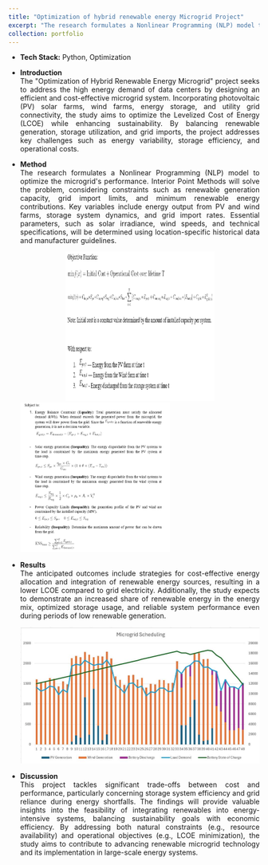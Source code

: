 ```yaml
---
title: "Optimization of hybrid renewable energy Microgrid Project"
excerpt: "The research formulates a Nonlinear Programming (NLP) model to optimize the microgrid's performance. <br/><img src='/images/Microgrid.png'>"
collection: portfolio
---
```


* <b>Tech Stack:</b> Python, Optimization

*  <p style="text-align: justify;"><b>Introduction</b><br>The "Optimization of Hybrid Renewable Energy Microgrid" project seeks to address the high energy demand of data centers by designing an efficient and cost-effective microgrid system. Incorporating photovoltaic (PV) solar farms, wind farms, energy storage, and utility grid connectivity, the study aims to optimize the Levelized Cost of Energy (LCOE) while enhancing sustainability. By balancing renewable generation, storage utilization, and grid imports, the project addresses key challenges such as energy variability, storage efficiency, and operational costs.</p>
  
* <p style="text-align: justify;"><b>Method</b><br>The research formulates a Nonlinear Programming (NLP) model to optimize the microgrid's performance. Interior Point Methods will solve the problem, considering constraints such as renewable generation capacity, grid import limits, and minimum renewable energy contributions. Key variables include energy output from PV and wind farms, storage system dynamics, and grid import rates. Essential parameters, such as solar irradiance, wind speeds, and technical specifications, will be determined using location-specific historical data and manufacturer guidelines.</p>

    <div style="text-align:center">
    <img src="/images/Obj_fun.PNG" alt="buggy_lqr_plots" style="width:300px;height:300px;">
    </div>
    
    <img src="/images/cons.PNG" alt="buggy_lqr_plots" style="width:300px;height:300px;">
    </div>
    
* <p style="text-align: justify;"><b>Results</b><br>The anticipated outcomes include strategies for cost-effective energy allocation and integration of renewable energy sources, resulting in a lower LCOE compared to grid electricity. Additionally, the study expects to demonstrate an increased share of renewable energy in the energy mix, optimized storage usage, and reliable system performance even during periods of low renewable generation.</p>

    <div style="text-align:center">
    <img src="/images/Microgrid.png" alt="buggy_lqr_plots">
    </div>
    
* <p style="text-align: justify;"><b>Discussion</b><br>This project tackles significant trade-offs between cost and performance, particularly concerning storage system efficiency and grid reliance during energy shortfalls. The findings will provide valuable insights into the feasibility of integrating renewables into energy-intensive systems, balancing sustainability goals with economic efficiency. By addressing both natural constraints (e.g., resource availability) and operational objectives (e.g., LCOE minimization), the study aims to contribute to advancing renewable microgrid technology and its implementation in large-scale energy systems.</p>

